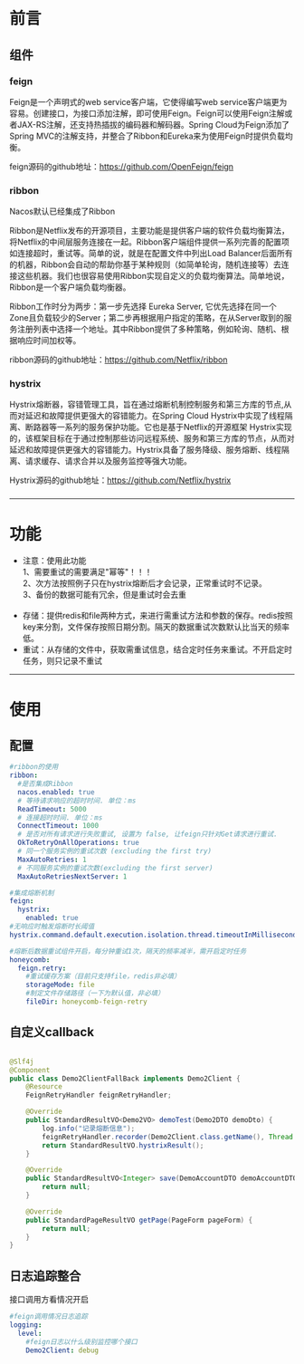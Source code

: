 # 前言

## 组件

### feign

Feign是一个声明式的web service客户端，它使得编写web
service客户端更为容易。创建接口，为接口添加注解，即可使用Feign。Feign可以使用Feign注解或者JAX-RS注解，还支持热插拔的编码器和解码器。Spring Cloud为Feign添加了Spring
MVC的注解支持，并整合了Ribbon和Eureka来为使用Feign时提供负载均衡。

feign源码的github地址：https://github.com/OpenFeign/feign

### ribbon

Nacos默认已经集成了Ribbon

Ribbon是Netflix发布的开源项目，主要功能是提供客户端的软件负载均衡算法，将Netflix的中间层服务连接在一起。Ribbon客户端组件提供一系列完善的配置项如连接超时，重试等。简单的说，就是在配置文件中列出Load
Balancer后面所有的机器，Ribbon会自动的帮助你基于某种规则（如简单轮询，随机连接等）去连接这些机器。我们也很容易使用Ribbon实现自定义的负载均衡算法。简单地说，Ribbon是一个客户端负载均衡器。

Ribbon工作时分为两步：第一步先选择 Eureka Server,
它优先选择在同一个Zone且负载较少的Server；第二步再根据用户指定的策略，在从Server取到的服务注册列表中选择一个地址。其中Ribbon提供了多种策略，例如轮询、随机、根据响应时间加权等。

ribbon源码的github地址：https://github.com/Netflix/ribbon

### hystrix

Hystrix熔断器，容错管理工具，旨在通过熔断机制控制服务和第三方库的节点,从而对延迟和故障提供更强大的容错能力。在Spring Cloud Hystrix中实现了线程隔离、断路器等一系列的服务保护功能。它也是基于Netflix的开源框架
Hystrix实现的，该框架目标在于通过控制那些访问远程系统、服务和第三方库的节点，从而对延迟和故障提供更强大的容错能力。Hystrix具备了服务降级、服务熔断、线程隔离、请求缓存、请求合并以及服务监控等强大功能。

Hystrix源码的github地址：https://github.com/Netflix/hystrix

###   

----

# 功能

* 注意：使用此功能</br>
  1、需要重试的需要满足"幂等"！！！ </br>
  2、次方法按照例子只在hystrix熔断后才会记录，正常重试时不记录。</br>
  3、备份的数据可能有冗余，但是重试时会去重</br>
  </br>
* 存储：提供redis和file两种方式，来进行需重试方法和参数的保存。redis按照key来分割，文件保存按照日期分割。隔天的数据重试次数默认比当天的频率低。</br>
* 重试：从存储的文件中，获取需重试信息，结合定时任务来重试。不开启定时任务，则只记录不重试

----

# 使用

## 配置

````yaml
#ribbon的使用
ribbon:
  #是否集成Ribbon
  nacos.enabled: true
  # 等待请求响应的超时时间. 单位：ms
  ReadTimeout: 5000
  # 连接超时时间. 单位：ms
  ConnectTimeout: 1000
  # 是否对所有请求进行失败重试, 设置为 false, 让feign只针对Get请求进行重试.
  OkToRetryOnAllOperations: true
  # 同一个服务实例的重试次数 (excluding the first try)
  MaxAutoRetries: 1
  # 不同服务实例的重试次数(excluding the first server)
  MaxAutoRetriesNextServer: 1

#集成熔断机制
feign:
  hystrix:
    enabled: true
#无响应时触发熔断时长阈值
hystrix.command.default.execution.isolation.thread.timeoutInMilliseconds: 6000

#熔断后数据重试组件开启，每分钟重试1次，隔天的频率减半，需开启定时任务
honeycomb:
  feign.retry:
    #重试缓存方案（目前只支持file，redis非必填）
    storageMode: file
    #制定文件存储路径（一下为默认值，非必填）
    fileDir: honeycomb-feign-retry
````

## 自定义callback

````Java

@Slf4j
@Component
public class Demo2ClientFallBack implements Demo2Client {
    @Resource
    FeignRetryHandler feignRetryHandler;

    @Override
    public StandardResultVO<Demo2VO> demoTest(Demo2DTO demoDto) {
        log.info("记录熔断信息");
        feignRetryHandler.recorder(Demo2Client.class.getName(), Thread.currentThread().getStackTrace()[1].getMethodName(), demoDto);
        return StandardResultVO.hystrixResult();
    }

    @Override
    public StandardResultVO<Integer> save(DemoAccountDTO demoAccountDTO) {
        return null;
    }

    @Override
    public StandardPageResultVO getPage(PageForm pageForm) {
        return null;
    }
}
````

## 日志追踪整合

接口调用方看情况开启

````yaml
#feign调用情况日志追踪
logging:
  level:
    #feign日志以什么级别监控哪个接口
    Demo2Client: debug
````
